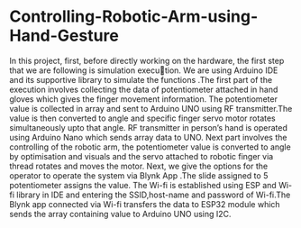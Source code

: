 # Controlling-Robotic-Arm-using-Hand-Gesture
In this project, first, before directly working on the hardware, the first step that we are following is simulation execution. We are using Arduino IDE and its supportive library
to simulate the functions .The first part of the execution
involves collecting the data of potentiometer attached in hand gloves which gives the finger movement information. The
potentiometer value is collected in array and sent to Arduino
UNO using RF transmitter.The value is then converted to angle
and specific finger servo motor rotates simultaneously upto
that angle. RF transmitter in person’s hand is operated using
Arduino Nano which sends array data to UNO.
Next part involves the controlling of the robotic arm, the
potentiometer value is converted to angle by optimisation and
visuals and the servo attached to robotic finger via thread
rotates and moves the motor. Next, we give the options for
the operator to operate the system via Blynk App .The slide
assigned to 5 potentiometer assigns the value. The Wi-fi is
established using ESP and Wi-fi library in IDE and entering
the SSID,host-name and password of Wi-fi.The Blynk app
connected via Wi-fi transfers the data to ESP32 module which
sends the array containing value to Arduino UNO using I2C.

